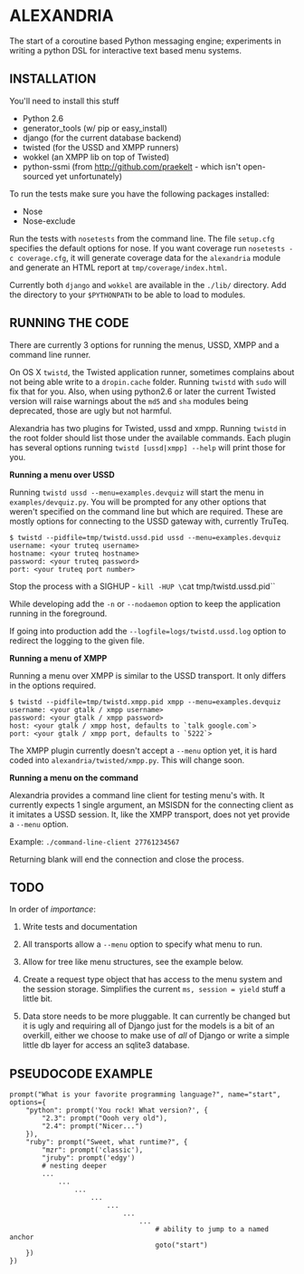 ALEXANDRIA
==========

The start of a coroutine based Python messaging engine; experiments in writing a python DSL for interactive text based menu systems.

INSTALLATION
------------

You'll need to install this stuff

* Python 2.6
* generator_tools (w/ pip or easy_install)
* django (for the current database backend)
* twisted (for the USSD and XMPP runners)
* wokkel (an XMPP lib on top of Twisted)
* python-ssmi (from http://github.com/praekelt - which isn't open-sourced yet unfortunately)

To run the tests make sure you have the following packages installed:

* Nose
* Nose-exclude

Run the tests with `nosetests` from the command line. The file `setup.cfg` specifies the default options for nose. If you want coverage run `nosetests -c coverage.cfg`, it will generate coverage data for the `alexandria` module and generate an HTML report at `tmp/coverage/index.html`.

Currently both `django` and `wokkel` are available in the `./lib/` directory. Add the directory to your `$PYTHONPATH` to be able to load to modules.

RUNNING THE CODE
----------------

There are currently 3 options for running the menus, USSD, XMPP and a command line runner. 

On OS X `twistd`, the Twisted application runner, sometimes complains about not being able write to a `dropin.cache` folder. Running `twistd` with `sudo` will fix that for you. Also, when using python2.6 or later the current Twisted version will raise warnings about the `md5` and `sha` modules being deprecated, those are ugly but not harmful.

Alexandria has two plugins for Twisted, ussd and xmpp. Running `twistd` in the root folder should list those under the available commands. Each plugin has several options running `twistd [ussd|xmpp] --help` will print those for you.

**Running a menu over USSD**

Running `twistd ussd --menu=examples.devquiz` will start the menu in `examples/devquiz.py`. You will be prompted for any other options that weren't specified on the command line but which are required. These are mostly options for connecting to the USSD gateway with, currently TruTeq.

    $ twistd --pidfile=tmp/twistd.ussd.pid ussd --menu=examples.devquiz
    username: <your truteq username>
    hostname: <your truteq hostname>
    password: <your truteq password>
    port: <your truteq port number>

Stop the process with a SIGHUP - `kill -HUP \`cat tmp/twistd.ussd.pid\``

While developing add the `-n` or `--nodaemon` option to keep the application running in the foreground.

If going into production add the `--logfile=logs/twistd.ussd.log` option to redirect the logging to the given file.

**Running a menu of XMPP**

Running a menu over XMPP is similar to the USSD transport. It only differs in the options required.

    $ twistd --pidfile=tmp/twistd.xmpp.pid xmpp --menu=examples.devquiz
    username: <your gtalk / xmpp username>
    password: <your gtalk / xmpp password>
    host: <your gtalk / xmpp host, defaults to `talk google.com`>
    port: <your gtalk / xmpp port, defaults to `5222`>

The XMPP plugin currently doesn't accept a `--menu` option yet, it is hard coded into `alexandria/twisted/xmpp.py`. This will change soon.

**Running a menu on the command**

Alexandria provides a command line client for testing menu's with. It currently expects 1 single argument, an MSISDN for the connecting client as it imitates a USSD session. It, like the XMPP transport, does not yet provide a `--menu` option.

Example: `./command-line-client 27761234567`

Returning blank will end the connection and close the process.

TODO
----

In order of *importance*:

1. Write tests and documentation

2. All transports allow a `--menu` option to specify what menu to run.

3. Allow for tree like menu structures, see the example below.

4. Create a request type object that has access to the menu system and the session storage. Simplifies the current `ms, session = yield` stuff a little bit.

5. Data store needs to be more pluggable. It can currently be changed but it is ugly and requiring all of Django just for the models is a bit of an overkill, either we choose to make use of *all* of Django or write a simple little db layer for access an sqlite3 database.


PSEUDOCODE EXAMPLE
------------------

    prompt("What is your favorite programming language?", name="start", options={
        "python": prompt('You rock! What version?', {
            "2.3": prompt("Oooh very old"),
            "2.4": prompt("Nicer...")
        }),
        "ruby": prompt("Sweet, what runtime?", {
            "mzr": prompt('classic'),
            "jruby": prompt('edgy')
            # nesting deeper
            ...
                ...
                    ...
                        ... 
                            ...
                                ...
                                    ...
                                        # ability to jump to a named anchor
                                        goto("start") 
        })
    })